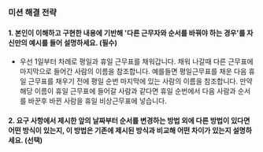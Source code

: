 ### 미션 해결 전략

#### 1. 본인이 이해하고 구현한 내용에 기반해 '다른 근무자와 순서를 바꿔야 하는 경우'를 자신만의 예시를 들어 설명하세요. (필수)

* 우선 1일부터 차례로 평일과 휴일 근무표를 채워갑니다. 채워 나갈때 다른 근무표에 마지막으로 들어간 사람의 이름을 참조합니다. 예를들면 평일근무표를 채운 다음 휴일 근무표를 채우기 전에 평일 순번 마지막에 있는 사람의 이름을 참조합니다. 만약 해당 이름이 휴일 근무표에 들어갈 사람과 같다면 휴일 순번에서 다음 사람과 순서를 바꾼후 바뀐 사람을 휴일 비상근무표에 넣습니다.

#### 2. 요구 사항에서 제시한 앞의 날짜부터 순서를 변경하는 방법 외에 다른 방법이 있다면 어떤 방식이 있는지, 이 방법은 기존에 제시된 방식과 비교해 어떤 차이가 있는지 설명하세요. (선택)
